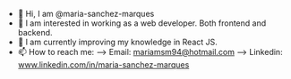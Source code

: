 - 👋 Hi, I am @maria-sanchez-marques
- 👀 I am interested in working as a web developer. Both frontend and backend.
- 🌱 I am currently improving my knowledge in React JS.
- 📫 How to reach me: 
    --> Email: mariamsm94@hotmail.com 
    --> Linkedin: www.linkedin.com/in/maria-sanchez-marques
